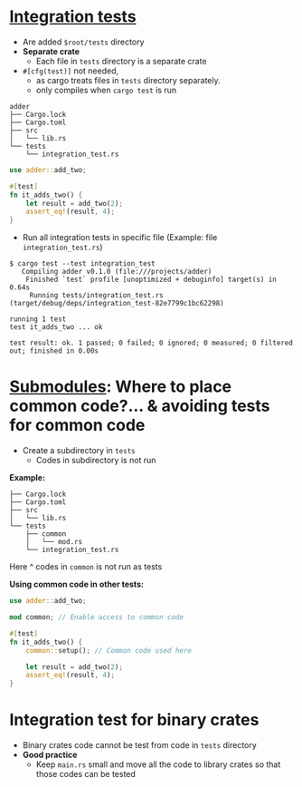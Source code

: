 
# [Integration tests](https://rust-book.cs.brown.edu/ch11-03-test-organization.html#integration-tests)

- Are added `$root/tests` directory
- **Separate crate**
  - Each file in `tests` directory is a separate crate
- `#[cfg(test)]` not needed,
  - as cargo treats files in `tests` directory separately. 
  - only compiles when `cargo test` is run

```shell
adder
├── Cargo.lock
├── Cargo.toml
├── src
│   └── lib.rs
└── tests
    └── integration_test.rs

```

```rust
use adder::add_two;

#[test]
fn it_adds_two() {
    let result = add_two(2);
    assert_eq!(result, 4);
}
```

- Run all integration tests in specific file (Example: file `integration_test.rs`)
```shell
$ cargo test --test integration_test
   Compiling adder v0.1.0 (file:///projects/adder)
    Finished `test` profile [unoptimized + debuginfo] target(s) in 0.64s
     Running tests/integration_test.rs (target/debug/deps/integration_test-82e7799c1bc62298)

running 1 test
test it_adds_two ... ok

test result: ok. 1 passed; 0 failed; 0 ignored; 0 measured; 0 filtered out; finished in 0.00s
```


# [Submodules](https://rust-book.cs.brown.edu/ch11-03-test-organization.html#submodules-in-integration-tests): Where to place common code?... & avoiding tests for common code

- Create a subdirectory in `tests`
  - Codes in subdirectory is not run

**Example:**
```shell
├── Cargo.lock
├── Cargo.toml
├── src
│   └── lib.rs
└── tests
    ├── common
    │   └── mod.rs
    └── integration_test.rs
```

Here ^ codes in `common` is not run as tests

**Using common code in other tests:**
```rust
use adder::add_two;

mod common; // Enable access to common code

#[test]
fn it_adds_two() {
    common::setup(); // Common code used here

    let result = add_two(2);
    assert_eq!(result, 4);
}
```

# Integration test for binary crates

- Binary crates code cannot be test from code in `tests` directory
- **Good practice**
  - Keep `main.rs` small and move all the code to library crates so that those codes can be tested